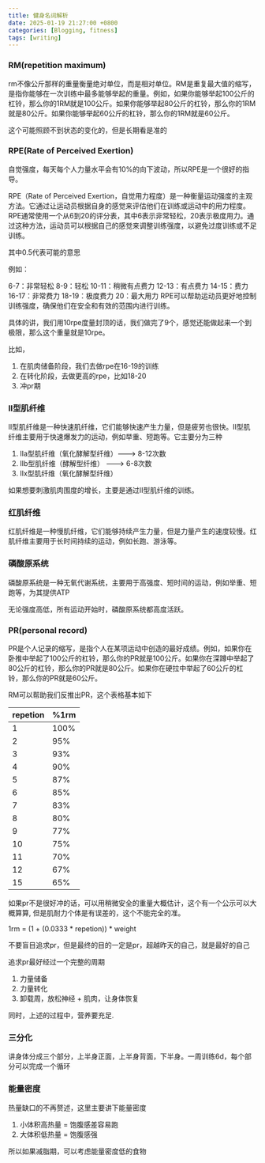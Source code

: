 ```yaml
---
title: 健身名词解析
date: 2025-01-19 21:27:00 +0800
categories: [Blogging, fitness]
tags: [writing]
---
```


### RM(repetition maximum)

rm不像公斤那样的重量衡量绝对单位，而是相对单位。RM是重复最大值的缩写，是指你能够在一次训练中最多能够举起的重量。例如，如果你能够举起100公斤的杠铃，那么你的1RM就是100公斤。如果你能够举起80公斤的杠铃，那么你的1RM就是80公斤。如果你能够举起60公斤的杠铃，那么你的1RM就是60公斤。

这个可能照顾不到状态的变化的，但是长期看是准的

### RPE(Rate of Perceived Exertion)

自觉强度，每天每个人力量水平会有10%的向下波动，所以RPE是一个很好的指导。

RPE（Rate of Perceived Exertion，自觉用力程度）是一种衡量运动强度的主观方法。它通过让运动员根据自身的感觉来评估他们在训练或运动中的用力程度。RPE通常使用一个从6到20的评分表，其中6表示非常轻松，20表示极度用力。通过这种方法，运动员可以根据自己的感觉来调整训练强度，以避免过度训练或不足训练。

其中0.5代表可能的意思

例如：

6-7：非常轻松
8-9：轻松
10-11：稍微有点费力
12-13：有点费力
14-15：费力
16-17：非常费力
18-19：极度费力
20：最大用力
RPE可以帮助运动员更好地控制训练强度，确保他们在安全和有效的范围内进行训练。

具体的讲，我们用10rpe度量封顶的话，我们做完了9个，感觉还能做起来一个到极限，那么这个重量就是10rpe。

比如，

1. 在肌肉储备阶段，我们去做rpe在16-19的训练
2. 在转化阶段，去做更高的rpe，比如18-20
3. 冲pr期

### II型肌纤维

II型肌纤维是一种快速肌纤维，它们能够快速产生力量，但是疲劳也很快。II型肌纤维主要用于快速爆发力的运动，例如举重、短跑等。它主要分为三种

1. IIa型肌纤维（氧化酵解型纤维）---> 8-12次数
2. IIb型肌纤维（酵解型纤维） ---> 6-8次数
3. IIx型肌纤维（氧化酵解型纤维）

如果想要刺激肌肉围度的增长，主要是通过II型肌纤维的训练。

### 红肌纤维
 
红肌纤维是一种慢肌纤维，它们能够持续产生力量，但是力量产生的速度较慢。红肌纤维主要用于长时间持续的运动，例如长跑、游泳等。

### 磷酸原系统

磷酸原系统是一种无氧代谢系统，主要用于高强度、短时间的运动，例如举重、短跑等，为其提供ATP

无论强度高低，所有运动开始时，磷酸原系统都高度活跃。

### PR(personal record)

PR是个人记录的缩写，是指个人在某项运动中创造的最好成绩。例如，如果你在卧推中举起了100公斤的杠铃，那么你的PR就是100公斤。如果你在深蹲中举起了80公斤的杠铃，那么你的PR就是80公斤。如果你在硬拉中举起了60公斤的杠铃，那么你的PR就是60公斤。

RM可以帮助我们反推出PR，这个表格基本如下

| repetion | %1rm |
| -------- | ---- |
| 1        | 100% |
| 2        | 95%  |
| 3        | 93%  |
| 4        | 90%  |
| 5        | 87%  |
| 6        | 85%  |
| 7        | 83%  |
| 8        | 80%  |
| 9        | 77%  |
| 10       | 75%  |
| 11       | 70%  |
| 12       | 67%  |
| 15       | 65%  |

如果pr不是很好冲的话，可以用稍微安全的重量大概估计，这个有一个公示可以大概算算, 但是肌耐力个体是有误差的，这个不能完全的准。

1rm = (1 + (0.0333 * repetion)) * weight

不要盲目追求pr，但是最终的目的一定是pr，超越昨天的自己，就是最好的自己

追求pr最好经过一个完整的周期

1. 力量储备
2. 力量转化
3. 卸载周，放松神经 + 肌肉，让身体恢复

同时，上述的过程中，营养要充足.

### 三分化

讲身体分成三个部分，上半身正面，上半身背面，下半身。一周训练6d，每个部分可以完成一个循环


### 能量密度

热量缺口的不再赘述，这里主要讲下能量密度

1. 小体积高热量 = 饱腹感差容易跑
2. 大体积低热量 = 饱腹感强

所以如果减脂期，可以考虑能量密度低的食物

